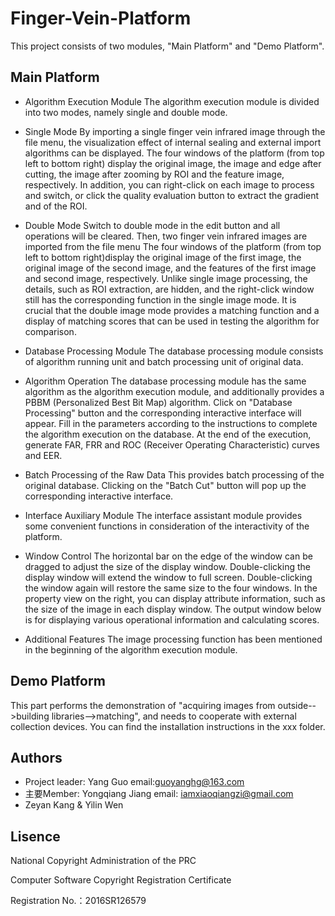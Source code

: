 # Finger-Vein-Platform
This project consists of two modules, "Main Platform" and "Demo Platform".
## Main Platform

* Algorithm Execution Module
The algorithm execution module is divided into two modes, namely single and double mode.

* Single Mode
By importing a single finger vein infrared image through the file menu, the visualization effect of internal sealing and external import algorithms can be displayed. The four windows of the platform (from top left to bottom right) display the original image, the image and edge after cutting, the image after zooming by ROI and the feature image, respectively. In addition, you can right-click on each image to process and switch, or click the quality evaluation button to extract the gradient and of the ROI.

* Double Mode
Switch to double mode in the edit button and all operations will be cleared. Then, two finger vein infrared images are imported from the file menu The four windows of the platform (from top left to bottom right)display the original image of the first image, the original image of the second image, and the features of the first image and second image, respectively. Unlike single image processing, the details, such as ROI extraction, are hidden, and the right-click window still has the corresponding function in the single image mode. It is crucial that the double image mode provides a matching function and a display of matching scores that can be used in testing the algorithm for comparison.

* Database Processing Module
The database processing module consists of algorithm running unit and batch processing unit of original data.

* Algorithm Operation
The database processing module has the same algorithm as the algorithm execution module, and additionally provides a PBBM (Personalized Best Bit Map) algorithm. Click on "Database Processing" button and the corresponding interactive interface will appear. Fill in the parameters according to the instructions to complete the algorithm execution on the database. At the end of the execution, generate FAR, FRR and ROC (Receiver Operating Characteristic) curves and EER. 

* Batch Processing of the Raw Data
This provides batch processing of the original database. Clicking on the "Batch Cut" button will pop up the corresponding interactive interface.

* Interface Auxiliary Module
The interface assistant module provides some convenient functions in consideration of the interactivity of the platform.

* Window Control
The horizontal bar on the edge of the window can be dragged to adjust the size of the display window. Double-clicking the display window will extend the window to full screen. Double-clicking the window again will restore the same size to the four windows. In the property view on the right, you can display attribute information, such as the size of the image in each display window. The output window below is for displaying various operational information and calculating scores.

* Additional Features
The image processing function has been mentioned in the beginning of the algorithm execution module.

## Demo Platform

This part performs the demonstration of "acquiring images from outside-->building libraries-->matching", and needs to cooperate with external collection devices. You can find the installation instructions in the xxx folder.


## Authors
* Project leader: Yang Guo email:guoyanghg@163.com
* 主要Member: Yongqiang Jiang email: iamxiaoqiangzi@gmail.com
* Zeyan Kang & Yilin Wen

## Lisence
National Copyright Administration of the PRC

Computer Software Copyright Registration Certificate

Registration No.：2016SR126579
